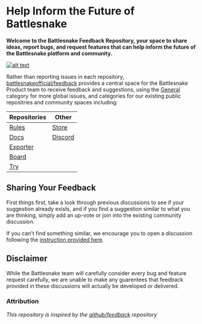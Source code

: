 # Help Inform the Future of Battlesnake

**Welcome to the Battlesnake Feedback Repository, your space to share ideas, report bugs, and request features that can help inform the future of the Battlesnake platform and community.**

[![alt text](https://img.shields.io/badge/Have%20Some%20Feedback%3F-Join%20the%20Discussion-blueviolet?style=for-the-badge)](https://github.com/BattlesnakeOfficial/feedback/discussions)

Rather than reporting issues in each repository, [battlesnakeofficial/feedback](https://github.com/BattlesnakeOfficial/feedback) provides a central space for the Battlesnake Product team to receive feedback and suggestions, using the [General](https://github.com/BattlesnakeOfficial/feedback/discussions/categories/general) category for more global issues, and categories for our existing public repositries and community spaces including:

|**Repositories** | **Other**|
|---|---|
|[Rules]()|[Store](https://store.battlesnake.com)|
|[Docs]()|[Discord](https://play.battlesnake.com/discord)|
|[Exporter]()||
|[Board]()||
|[Try]()||

## Sharing Your Feedback

First things first, take a look through previous discussions to see if your suggestion already exists, and if you find a suggestion similar to what you are thinking, simply add an up-vote or join into the existing community discussion.

If you can't find something similar, we encourage you to open a discussion following the [instruction provided here](https://github.com/BattlesnakeOfficial/feedback/discussions/1).

## Disclaimer

While the Battlesnake team will carefully consider every bug and feature request carefully, we are unable to make any guarentees that feedback provided in these discussions will actually be developed or delivered.

### Attribution

*This repository is inspired by the [github/feedback](https://github.com/github/feedback) repository*
